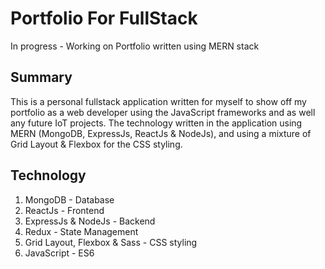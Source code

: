 # Portfolio For FullStack

In progress - Working on Portfolio written using MERN stack

## Summary
This is a personal fullstack application written for myself to show off my portfolio as a web developer using the JavaScript frameworks and as well any future IoT projects.
The technology written in the application using MERN (MongoDB, ExpressJs, ReactJs & NodeJs), and using a mixture of Grid Layout & Flexbox for the CSS styling.

## Technology
1. MongoDB - Database
2. ReactJs - Frontend
3. ExpressJs & NodeJs - Backend
4. Redux - State Management
5. Grid Layout, Flexbox & Sass - CSS styling
6. JavaScript - ES6
